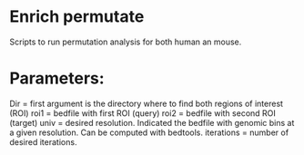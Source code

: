 # Enrich permutate 

Scripts to run permutation analysis for both human an mouse. 

# Parameters:

Dir = first argument is the directory where to find both regions of interest (ROI) 
roi1 = bedfile with first ROI (query) 
roi2 = bedfile with second ROI (target)
univ = desired resolution. Indicated the bedfile with genomic bins at a given resolution. Can be computed with bedtools.
iterations = number of desired iterations. 
